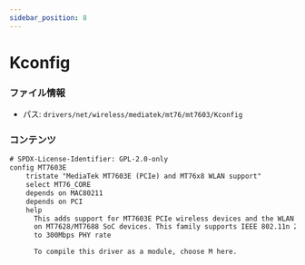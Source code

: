 ```yaml
---
sidebar_position: 8
---
```

# Kconfig

### ファイル情報

- パス: `drivers/net/wireless/mediatek/mt76/mt7603/Kconfig`

### コンテンツ

```txt
# SPDX-License-Identifier: GPL-2.0-only
config MT7603E
	tristate "MediaTek MT7603E (PCIe) and MT76x8 WLAN support"
	select MT76_CORE
	depends on MAC80211
	depends on PCI
	help
	  This adds support for MT7603E PCIe wireless devices and the WLAN core
	  on MT7628/MT7688 SoC devices. This family supports IEEE 802.11n 2x2
	  to 300Mbps PHY rate

	  To compile this driver as a module, choose M here.

```
